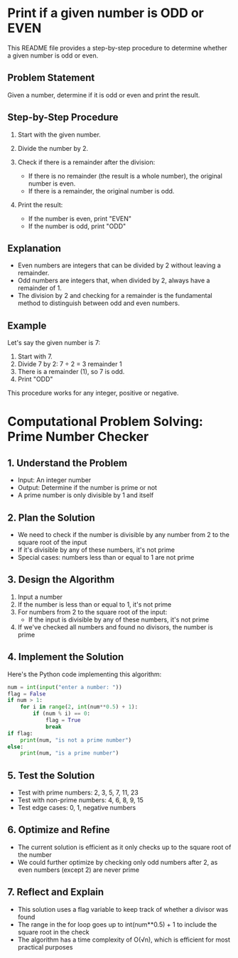 # Print if a given number is ODD or EVEN

This README file provides a step-by-step procedure to determine whether a given number is odd or even.

## Problem Statement

Given a number, determine if it is odd or even and print the result.

## Step-by-Step Procedure

1. Start with the given number.

2. Divide the number by 2.

3. Check if there is a remainder after the division:
   - If there is no remainder (the result is a whole number), the original number is even.
   - If there is a remainder, the original number is odd.

4. Print the result:
   - If the number is even, print "EVEN"
   - If the number is odd, print "ODD"

## Explanation

- Even numbers are integers that can be divided by 2 without leaving a remainder.
- Odd numbers are integers that, when divided by 2, always have a remainder of 1.
- The division by 2 and checking for a remainder is the fundamental method to distinguish between odd and even numbers.

## Example

Let's say the given number is 7:

1. Start with 7.
2. Divide 7 by 2: 7 ÷ 2 = 3 remainder 1
3. There is a remainder (1), so 7 is odd.
4. Print "ODD"

This procedure works for any integer, positive or negative.

# Computational Problem Solving: Prime Number Checker

## 1. Understand the Problem
- Input: An integer number
- Output: Determine if the number is prime or not
- A prime number is only divisible by 1 and itself

## 2. Plan the Solution
- We need to check if the number is divisible by any number from 2 to the square root of the input
- If it's divisible by any of these numbers, it's not prime
- Special cases: numbers less than or equal to 1 are not prime

## 3. Design the Algorithm
1. Input a number
2. If the number is less than or equal to 1, it's not prime
3. For numbers from 2 to the square root of the input:
   - If the input is divisible by any of these numbers, it's not prime
4. If we've checked all numbers and found no divisors, the number is prime

## 4. Implement the Solution
Here's the Python code implementing this algorithm:

```python
num = int(input("enter a number: "))
flag = False
if num > 1:
    for i in range(2, int(num**0.5) + 1):
        if (num % i) == 0:
            flag = True
            break
if flag:
    print(num, "is not a prime number")
else:
    print(num, "is a prime number")
```

## 5. Test the Solution
- Test with prime numbers: 2, 3, 5, 7, 11, 23
- Test with non-prime numbers: 4, 6, 8, 9, 15
- Test edge cases: 0, 1, negative numbers

## 6. Optimize and Refine
- The current solution is efficient as it only checks up to the square root of the number
- We could further optimize by checking only odd numbers after 2, as even numbers (except 2) are never prime

## 7. Reflect and Explain
- This solution uses a flag variable to keep track of whether a divisor was found
- The range in the for loop goes up to int(num**0.5) + 1 to include the square root in the check
- The algorithm has a time complexity of O(√n), which is efficient for most practical purposes
